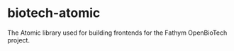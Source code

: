 # biotech-atomic

The Atomic library used for building frontends for the Fathym OpenBioTech
project.
